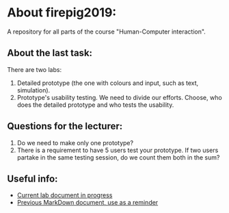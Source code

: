 # About firepig2019:
A repository for all parts of the course "Human-Computer interaction".

## About the last task:
There are two labs:
1. Detailed prototype (the one with colours and input, such as text, simulation).
2. Prototype's usability testing.
We need to divide our efforts. Choose, who does the detailed prototype and who tests the usability.

## Questions for the lecturer:
1. Do we need to make only one prototype?
2. There is a requirement to have 5 users test your prototype. If two users partake in the same testing session, do we count them both in the sum?

## Useful info:
- [Current lab document in progress](https://vult-my.sharepoint.com/:w:/g/personal/vilius_minkevicius_mif_stud_vu_lt/ERJ0LOdauRxJipvFppfRwuIBMe0JzVWfUQtCmoNPOHVhBA?e=D9wa7e)
- [Previous MarkDown document, use as a reminder](https://github.com/Tristanas/PSI2-Food-Bee-Inc/blob/master/Dokumentas.md)
